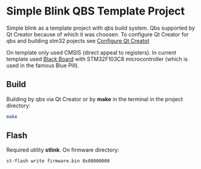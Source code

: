 # Simple Blink QBS Template Project
Simple blink as a template project with qbs build system. Qbs supported by Qt Creator because of which it was choosen. To configure Qt Creator for qbs and building stm32 pojects see [Configure Qt Creatot](https://github.com/0xebef/qube#qube---qt-creator-bare-metal-qbs-project-templates-for-stm32-development-with-stm32cubemx)

On template only used CMSIS (direct appeal to registers).
In current template used [Black Board](https://stm32-base.org/boards/STM32F103C8T6-Black-Board) with STM32F103C8 microcontroller (which is used in the famous Blue Pill).

## Build
Building by qbs via Qt Creator or by __make__ in the terminal in the project directory:

```sh
make
```


## Flash
Required utility __stlink__. On firmware directory:

```sh
st-flash write firmware.bin 0x08000000
```
